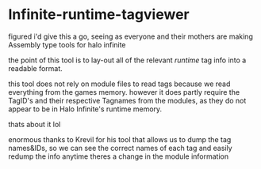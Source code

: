 # Infinite-runtime-tagviewer

figured i'd give this a go, seeing as everyone and their mothers are making Assembly type tools for halo infinite


the point of this tool is to lay-out all of the relevant *runtime* tag info into a readable format.

this tool does not rely on module files to read tags because we read everything from the games memory.
however it does partly require the TagID's and their respective Tagnames from the modules, as they do not appear to be in Halo Infinite's runtime memory.

thats about it lol

enormous thanks to Krevil for his tool that allows us to dump the tag names&IDs, so we can see the correct names of each tag and easily redump the info anytime theres a change in the module information
